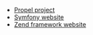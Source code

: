 - [Propel project](http://propelorm.org/Propel)
- [Symfony website](http://symfony.com/)
- [Zend framework website](http://framework.zend.com/)
